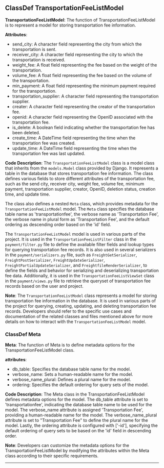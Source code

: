 ## ClassDef TransportationFeeListModel
**TransportationFeeListModel**: The function of TransportationFeeListModel is to represent a model for storing transportation fee information.

**Attributes**:
- send_city: A character field representing the city from which the transportation is sent.
- receiver_city: A character field representing the city to which the transportation is received.
- weight_fee: A float field representing the fee based on the weight of the transportation.
- volume_fee: A float field representing the fee based on the volume of the transportation.
- min_payment: A float field representing the minimum payment required for the transportation.
- transportation_supplier: A character field representing the transportation supplier.
- creater: A character field representing the creator of the transportation fee.
- openid: A character field representing the OpenID associated with the transportation fee.
- is_delete: A boolean field indicating whether the transportation fee has been deleted.
- create_time: A DateTime field representing the time when the transportation fee was created.
- update_time: A DateTime field representing the time when the transportation fee was last updated.

**Code Description**:
The `TransportationFeeListModel` class is a model class that inherits from the `models.Model` class provided by Django. It represents a table in the database that stores transportation fee information. The class defines various fields to store different attributes of the transportation fee, such as the send city, receiver city, weight fee, volume fee, minimum payment, transportation supplier, creator, OpenID, deletion status, creation time, and update time.

The class also defines a nested `Meta` class, which provides metadata for the `TransportationFeeListModel` model. The `Meta` class specifies the database table name as 'transportationfee', the verbose name as 'Transportation Fee', the verbose name in plural form as 'Transportation Fee', and the default ordering as descending order based on the 'id' field.

The `TransportationFeeListModel` model is used in various parts of the project. It is used in the `TransportationFeeListFilter` class in the `payment/filter.py` file to define the available filter fields and lookup types for querying transportation fee records. It is also used in several serializers in the `payment/serializers.py` file, such as `FreightGetSerializer`, `FreightPostSerializer`, `FreightUpdateSerializer`, `FreightPartialUpdateSerializer`, and `FreightfileRenderSerializer`, to define the fields and behavior for serializing and deserializing transportation fee data. Additionally, it is used in the `TransportationFeeListViewSet` class in the `payment/views.py` file to retrieve the queryset of transportation fee records based on the user and project.

**Note**: The `TransportationFeeListModel` class represents a model for storing transportation fee information in the database. It is used in various parts of the project for querying, creating, updating, and deleting transportation fee records. Developers should refer to the specific use cases and documentation of the related classes and files mentioned above for more details on how to interact with the `TransportationFeeListModel` model.
### ClassDef Meta
**Meta**: The function of Meta is to define metadata options for the TransportationFeeListModel class.

**attributes**:
- db_table: Specifies the database table name for the model.
- verbose_name: Sets a human-readable name for the model.
- verbose_name_plural: Defines a plural name for the model.
- ordering: Specifies the default ordering for query sets of the model.

**Code Description**:
The Meta class in the TransportationFeeListModel defines metadata options for the model. The db_table attribute is set to 'transportationfee', indicating the database table name to be used for the model. The verbose_name attribute is assigned 'Transportation Fee', providing a human-readable name for the model. The verbose_name_plural attribute is set to "Transportation Fee" to define the plural name for the model. Lastly, the ordering attribute is configured with ['-id'], specifying the default ordering of query sets to be based on the 'id' field in descending order.

**Note**:
Developers can customize the metadata options for the TransportationFeeListModel by modifying the attributes within the Meta class according to their specific requirements.
***
